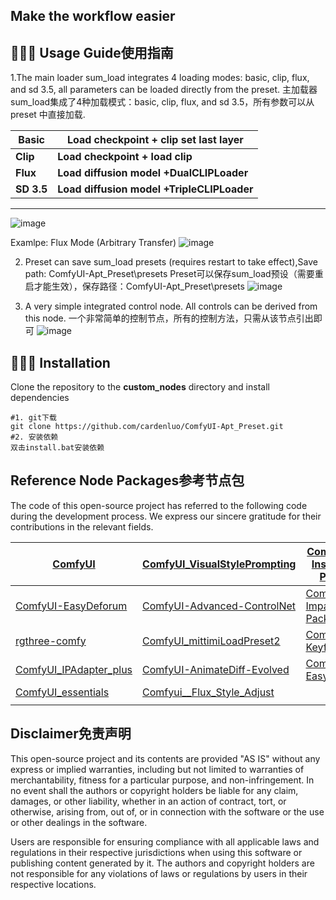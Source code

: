 
## **Make the workflow easier**
## 👨🏻‍🎨 Usage Guide使用指南

1.The main loader sum\_load integrates 4 loading modes: basic, clip, flux, and sd 3.5, all parameters can be loaded directly from the preset.
主加载器sum\_load集成了4种加载模式：basic, clip, flux, and sd 3.5，所有参数可以从 preset 中直接加载.

| **Basic**  | **Load checkpoint + clip set last layer**  |
| ---------- | ------------------------------------------ |
| **Clip**   | **Load checkpoint + load clip**            |
| **Flux**   | **Load diffusion model +DualCLIPLoader**   |
| **SD 3.5** | **Load diffusion model +TripleCLIPLoader** |
****

![image](https://github.com/user-attachments/assets/73d64eb6-fc41-44e7-9766-dce8f9ab74e6)



Examlpe: Flux Mode (Arbitrary Transfer)
![image](https://github.com/user-attachments/assets/15099be1-25d7-42d7-876d-948ef54f99cc)



2. Preset can save sum_load presets (requires restart to take effect),Save path: ComfyUI-Apt_Preset\presets
   Preset可以保存sum_load预设（需要重启才能生效），保存路径：ComfyUI-Apt_Preset\presets
![image](https://github.com/user-attachments/assets/9c68e1d5-a5ee-454b-b343-f94f9e6d47eb)




3. A very simple integrated control node. All controls can be derived from this node.
   一个非常简单的控制节点，所有的控制方法，只需从该节点引出即可
![image](https://github.com/user-attachments/assets/6448859c-f968-4dc1-b6aa-17e6d416f416)


## 👨🏻‍🔧 Installation

Clone the repository to the **custom_nodes** directory and install dependencies
```
#1. git下载
git clone https://github.com/cardenluo/ComfyUI-Apt_Preset.git
#2. 安装依赖
双击install.bat安装依赖
```
## Reference Node Packages参考节点包

The code of this open-source project has referred to the following code during the development process. We express our sincere gratitude for their contributions in the relevant fields.

| [ComfyUI](https://github.com/comfyanonymous/ComfyUI)                          | [ComfyUI\_VisualStylePrompting](https://github.com/ExponentialML/ComfyUI_VisualStylePrompting) | [ComfyUI-Inspire-Pack](https://github.com/ltdrdata/ComfyUI-Inspire-Pack) |
| ----------------------------------------------------------------------------- | ---------------------------------------------------------------------------------------------- | ------------------------------------------------------------------------ |
| [ComfyUI-EasyDeforum](https://github.com/Chan-0312/ComfyUI-EasyDeforum)   | [ComfyUI-Advanced-ControlNet](https://github.com/Kosinkadink/ComfyUI-Advanced-ControlNet)  | [ComfyUI-Impact-Pack](https://github.com/ltdrdata/ComfyUI-Impact-Pack)   |
| [rgthree-comfy](https://github.com/rgthree/rgthree-comfy)                     | [ComfyUI\_mittimiLoadPreset2](https://github.com/mittimi/ComfyUI_mittimiLoadPreset2)       | [ComfyUI-Keyframed](https://github.com/dmarx/ComfyUI-Keyframed)      |
| [ComfyUI_IPAdapter_plus](https://github.com/cubiq/ComfyUI_IPAdapter_plus) | [ComfyUI-AnimateDiff-Evolved](https://github.com/Kosinkadink/ComfyUI-AnimateDiff-Evolved)      | [ComfyUI-Easy-Use](https://github.com/yolain/ComfyUI-Easy-Use)           |
| [ComfyUI_essentials](https://github.com/cubiq/ComfyUI_essentials)         | [Comfyui__Flux_Style_Adjust](https://github.com/yichengup/Comfyui_Flux_Style_Adjust)           |                                                                          |
|                                                                               |                                                                                                |                                                                          |


## Disclaimer免责声明

This open-source project and its contents are provided "AS IS" without any express or implied warranties, including but not limited to warranties of merchantability, fitness for a particular purpose, and non-infringement. In no event shall the authors or copyright holders be liable for any claim, damages, or other liability, whether in an action of contract, tort, or otherwise, arising from, out of, or in connection with the software or the use or other dealings in the software.

Users are responsible for ensuring compliance with all applicable laws and regulations in their respective jurisdictions when using this software or publishing content generated by it. The authors and copyright holders are not responsible for any violations of laws or regulations by users in their respective locations.
